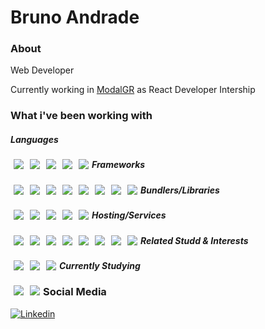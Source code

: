 # Bruno Andrade

### About

Web Developer

Currently working in [ModalGR](https://modalgr.com.br/) as React Developer Intership

### What i've been working with

##### Languages

<img align="left" style="margin: 0px 5px 0px 5px" src="https://github.com/andrade-bruno/andrade-bruno/blob/dev/assets/js6.png">
<img align="left" style="margin: 0px 5px 0px 5px" src="https://github.com/andrade-bruno/andrade-bruno/blob/dev/assets/typescript.png">
<img align="left" style="margin: 0px 5px 0px 5px" src="https://github.com/andrade-bruno/andrade-bruno/blob/dev/assets/sql.png">
<img align="left" style="margin: 0px 5px 0px 5px" src="https://github.com/andrade-bruno/andrade-bruno/blob/dev/assets/no-sql.png">
<img align="left" style="margin: 0px 5px 0px 5px" src="https://github.com/andrade-bruno/andrade-bruno/blob/dev/assets/visual-basic.png">

##### Frameworks

<img align="left" style="margin: 0px 5px 0px 5px" src="https://github.com/andrade-bruno/andrade-bruno/blob/dev/assets/react.png">
<img align="left" style="margin: 0px 5px 0px 5px" src="https://github.com/andrade-bruno/andrade-bruno/blob/dev/assets/nodejs.png">
<img align="left" style="margin: 0px 5px 0px 5px" src="https://github.com/andrade-bruno/andrade-bruno/blob/dev/assets/react-native.png">
<img align="left" style="margin: 0px 5px 0px 5px" src="https://github.com/andrade-bruno/andrade-bruno/blob/dev/assets/tailwind-css.png">
<img align="left" style="margin: 0px 5px 0px 5px" src="https://github.com/andrade-bruno/andrade-bruno/blob/dev/assets/css.png">
<img align="left" style="margin: 0px 5px 0px 5px" src="https://github.com/andrade-bruno/andrade-bruno/blob/dev/assets/sass.png">
<img align="left" style="margin: 0px 5px 0px 5px" src="https://github.com/andrade-bruno/andrade-bruno/blob/dev/assets/styled-components.png">
<img align="left" style="margin: 0px 5px 0px 5px" src="https://github.com/andrade-bruno/andrade-bruno/blob/dev/assets/jquery.png">

##### Bundlers/Libraries

<img align="left" style="margin: 0px 5px 0px 5px" src="https://github.com/andrade-bruno/andrade-bruno/blob/dev/assets/expo.png">
<img align="left" style="margin: 0px 5px 0px 5px" src="https://github.com/andrade-bruno/andrade-bruno/blob/dev/assets/bootstrap.png">
<img align="left" style="margin: 0px 5px 0px 5px" src="https://github.com/andrade-bruno/andrade-bruno/blob/dev/assets/express.png">
<img align="left" style="margin: 0px 5px 0px 5px" src="https://github.com/andrade-bruno/andrade-bruno/blob/dev/assets/multer.png">
<img align="left" style="margin: 0px 5px 0px 5px" src="https://github.com/andrade-bruno/andrade-bruno/blob/dev/assets/vite.png">

##### Hosting/Services

<img align="left" style="margin: 0px 5px 0px 5px" src="https://github.com/andrade-bruno/andrade-bruno/blob/dev/assets/git.png">
<img align="left" style="margin: 0px 5px 0px 5px" src="https://github.com/andrade-bruno/andrade-bruno/blob/dev/assets/gitlab.png">
<img align="left" style="margin: 0px 5px 0px 5px" src="https://github.com/andrade-bruno/andrade-bruno/blob/dev/assets/github.png">
<img align="left" style="margin: 0px 5px 0px 5px" src="https://github.com/andrade-bruno/andrade-bruno/blob/dev/assets/vercel.png">
<img align="left" style="margin: 0px 5px 0px 5px" src="https://github.com/andrade-bruno/andrade-bruno/blob/dev/assets/heroku.png">
<img align="left" style="margin: 0px 5px 0px 5px" src="https://github.com/andrade-bruno/andrade-bruno/blob/dev/assets/sentry.png">
<img align="left" style="margin: 0px 5px 0px 5px" src="https://github.com/andrade-bruno/andrade-bruno/blob/dev/assets/locaweb.png">
<img align="left" style="margin: 0px 5px 0px 5px" src="https://github.com/andrade-bruno/andrade-bruno/blob/dev/assets/dynatrace.png">

##### Related Studd & Interests

<img align="left" style="margin: 0px 5px 0px 5px" src="https://github.com/andrade-bruno/andrade-bruno/blob/dev/assets/clean-code.png">
<img align="left" style="margin: 0px 5px 0px 5px" src="https://github.com/andrade-bruno/andrade-bruno/blob/dev/assets/figma.png">
<img align="left" style="margin: 0px 5px 0px 5px" src="https://github.com/andrade-bruno/andrade-bruno/blob/dev/assets/agile-methods.png">

##### Currently Studying

<img align="left" style="margin: 0px 5px 0px 5px" src="https://github.com/andrade-bruno/andrade-bruno/blob/dev/assets/azure-devops.png">
<img align="left" style="margin: 0px 5px 0px 5px" src="https://github.com/andrade-bruno/andrade-bruno/blob/dev/assets/node.png">


### Social Media

<a href="https://www.linkedin.com/in/bruno--andrade/" target="_blank"><img src="https://img.shields.io/badge/-Bruno%20Andrade-6633cc?style=flat-square&logo=Linkedin&logoColor=white&link=https://www.linkedin.com/in/bruno--andrade/" alt="Linkedin"/></a>
